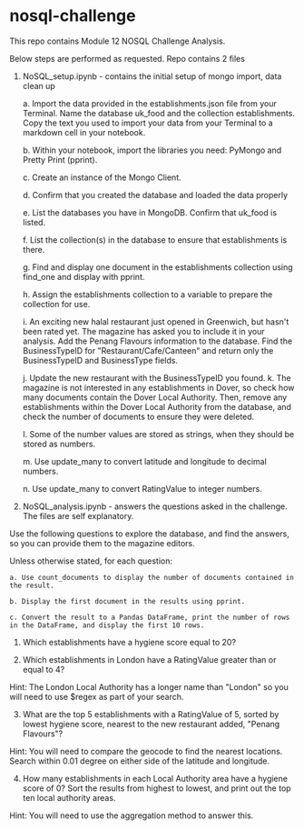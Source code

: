 # nosql-challenge
This repo contains Module 12 NOSQL Challenge Analysis.

Below steps are performed as requested. Repo contains 2 files 
1. NoSQL_setup.ipynb - contains the initial setup of mongo import, data clean up

    a. Import the data provided in the establishments.json file from your Terminal. Name the database uk_food and the collection establishments. Copy the text you used to import your data from your Terminal to a markdown cell in your notebook.

    b. Within your notebook, import the libraries you need: PyMongo and Pretty Print (pprint).

    c. Create an instance of the Mongo Client.

    d. Confirm that you created the database and loaded the data properly

    e. List the databases you have in MongoDB. Confirm that uk_food is listed.

    f. List the collection(s) in the database to ensure that establishments is there.

    g. Find and display one document in the establishments collection using find_one and display with pprint.

    h. Assign the establishments collection to a variable to prepare the collection for use.

    i. An exciting new halal restaurant just opened in Greenwich, but hasn't been rated yet. The magazine has asked you to include it in your analysis. Add the Penang Flavours information to the database.
    Find the BusinessTypeID for "Restaurant/Cafe/Canteen" and return only the BusinessTypeID and BusinessType fields.

    j. Update the new restaurant with the BusinessTypeID you found.
    k. The magazine is not interested in any establishments in Dover, so check how many documents contain the Dover Local Authority. Then, remove any establishments within the Dover Local Authority from the database, and check the number of documents to ensure they were deleted.

    l. Some of the number values are stored as strings, when they should be stored as numbers.

    m. Use update_many to convert latitude and longitude to decimal numbers.
    
    n. Use update_many to convert RatingValue to integer numbers.

2. NoSQL_analysis.ipynb - answers the questions asked in the challenge. The files are self explanatory.
    
Use the following questions to explore the database, and find the answers, so you can provide them to the magazine editors.

Unless otherwise stated, for each question:

    a. Use count_documents to display the number of documents contained in the result.

    b. Display the first document in the results using pprint.

    c. Convert the result to a Pandas DataFrame, print the number of rows in the DataFrame, and display the first 10 rows.

1. Which establishments have a hygiene score equal to 20?

2. Which establishments in London have a RatingValue greater than or equal to 4?

Hint: The London Local Authority has a longer name than "London" so you will need to use $regex as part of your search.

3. What are the top 5 establishments with a RatingValue of 5, sorted by lowest hygiene score, nearest to the new restaurant added, "Penang Flavours"?

Hint: You will need to compare the geocode to find the nearest locations. Search within 0.01 degree on either side of the latitude and longitude.

4. How many establishments in each Local Authority area have a hygiene score of 0? Sort the results from highest to lowest, and print out the top ten local authority areas.

Hint: You will need to use the aggregation method to answer this.



